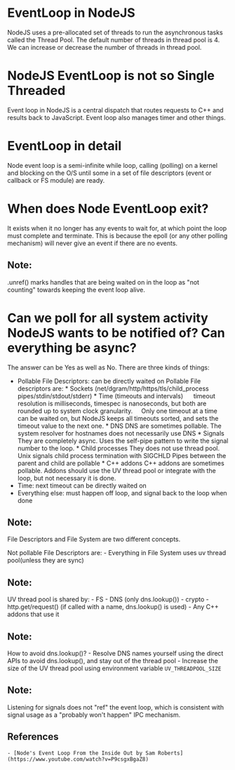 # EventLoop in NodeJS
NodeJS uses a pre-allocated set of threads to run the asynchronous tasks called the Thread Pool.
The default number of threads in thread pool is 4. We can increase or decrease the number of threads in thread pool.

# NodeJS EventLoop is not so Single Threaded
Event loop in NodeJS is a central dispatch that routes requests to C++ and results back to JavaScript.
Event loop also manages timer and other things.

# EventLoop in detail
Node event loop is a semi-infinite while loop, calling (polling) on a kernel and blocking on the O/S until some in a
 set of file descriptors (event or callback or FS module) are ready.

# When does Node EventLoop exit?
It exists when it no longer has any events to wait for, at which point the loop must complete and terminate. This is
because the epoll (or any other polling mechanism) will never give an event if there are no events.

## Note:
.unref() marks handles that are being waited on in the loop as "not counting" towards keeping the event loop alive.

# Can we poll for all system activity NodeJS wants to be notified of? Can everything be async?
The answer can be Yes as well as No. There are three kinds of things:
- Pollable File Descriptors: can be directly waited on
    Pollable File descriptors are:
        * Sockets (net/dgram/http/https/tls/child_process pipes/stdin/stdout/stderr)
        * Time (timeouts and intervals)
            &nbsp;&nbsp;&nbsp;&nbsp; timeout resolution is milliseconds, timespec is nanoseconds, but both are rounded up to system clock granularity.
            &nbsp;&nbsp;&nbsp;&nbsp;Only one timeout at a time can be waited on, but NodeJS keeps all timeouts sorted, and sets the timeout value to the next one.
        * DNS
            DNS are sometimes pollable.
            The system resolver for hostnames does not necessarily use DNS
        * Signals
            They are completely async. Uses the self-pipe pattern to write the signal number to the loop.
        * Child processes
            They does not use thread pool.
            Unix signals child process termination with SIGCHLD
            Pipes between the parent and child are pollable
        * C++ addons
            C++ addons are sometimes pollable.
            Addons should use the UV thread pool or integrate with the loop, but not necessary it is done.
- Time: next timeout can be directly waited on
- Everything else: must happen off loop, and signal back to the loop when done

## Note:
File Descriptors and File System are two different concepts.

Not pollable File Descriptors are:
    - Everything in File System uses uv thread pool(unless they are sync)

## Note:
UV thread pool is shared by:
    - FS
    - DNS (only dns.lookup())
    - crypto
    - http.get/request() (if called with a name, dns.lookup() is used)
    - Any C++ addons that use it

## Note:
How to avoid dns.lookup()?
    - Resolve DNS names yourself using the direct APIs to avoid dns.lookup(), and stay out of the thread pool
    - Increase the size of the UV thread pool using environment variable `UV_THREADPOOL_SIZE`

## Note:
Listening for signals does not "ref" the event loop, which is consistent with signal usage as a "probably won't happen" IPC mechanism.

## References
    - [Node's Event Loop From the Inside Out by Sam Roberts](https://www.youtube.com/watch?v=P9csgxBgaZ8)
